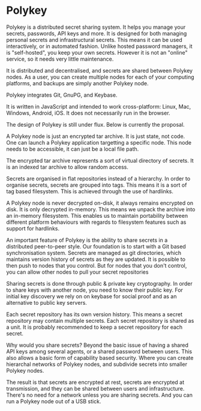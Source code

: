 # Polykey

Polykey is a distributed secret sharing system. It helps you manage your
secrets, passwords, API keys and more. It is designed for both managing
personal secrets and infrastructural secrets. This means it can be used
interactively, or in automated fashion. Unlike hosted password managers,
it is "self-hosted", you keep your own secrets. However it is not an
"online" service, so it needs very little maintenance.

It is distributed and decentralised, and secrets are shared between
Polykey nodes. As a user, you can create multiple nodes for each of your
computing platforms, and backups are simply another Polykey node.

Polykey integrates Git, GnuPG, and Keybase.

It is written in JavaScript and intended to work cross-platform: Linux,
Mac, Windows, Android, iOS. It does not necessarily run in the browser.

The design of Polykey is still under flux. Below is currently the
proposal.

A Polykey node is just an encrypted tar archive. It is just state, not
code. One can launch a Polykey application targetting a specific node.
This node needs to be accessible, it can just be a local file path.

The encrypted tar archive represents a sort of virtual directory of
secrets. It is an indexed tar archive to allow random access.

Secrets are organised in flat repositories instead of a hierarchy. In order
to organise secrets, secrets are grouped into tags. This means it is
a sort of tag based filesystem. This is achieved through the use of
hardlinks.

A Polykey node is never decrypted on-disk, it always remains encrypted
on disk. It is only decrypted in-memory. This means we unpack the
archive into an in-memory filesystem. This enables us to maintain
portability between different platform behaviours with regards to
filesystem features such as support for hardlinks.

An important feature of Polykey is the ability to share secrets in a
distributed peer-to-peer style. Our foundation is to start with
a Git based synchronisation system. Secrets are managed as git
directories, which maintains version history of secrets as they
are updated. It is possible to then push to nodes that you control.
But for nodes that you don't control, you can allow other nodes to
pull your secret repositories

Sharing secrets is done through public & private key cryptography.
In order to share keys with another node, you need to know their
public key. For initial key discovery we rely on on keybase for
social proof and as an alternative to public key servers.

Each secret repository has its own version history. This means a
secret repository may contain multiple secrets. Each secret repository
is shared as a unit. It is probably recommended to keep a secret
repository for each secret.

Why would you share secrets? Beyond the basic issue of having a shared
API keys among several agents, or a shared password between users.
This also allows a basic form of capability based security. Where you
can create hierarchal networks of Polykey nodes, and subdivide secrets
into smaller Polykey nodes.

The result is that secrets are encrypted at rest, secrets are encrypted
at transmission, and they can be shared between users and infrastructure.
There's no need for a network unless you are sharing secrets. And you can
run a Polykey node out of a USB stick.
